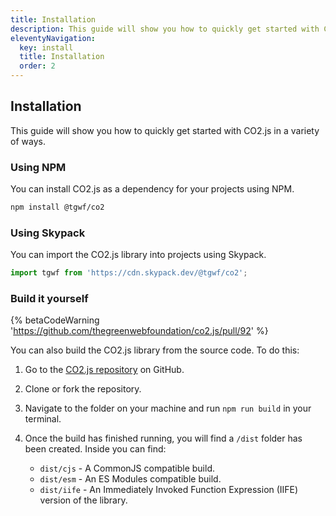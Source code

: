 ```yaml
---
title: Installation
description: This guide will show you how to quickly get started with CO2.js in a variety of ways.
eleventyNavigation:
  key: install
  title: Installation
  order: 2
---
```


## Installation

This guide will show you how to quickly get started with CO2.js in a variety of ways.

### Using NPM

You can install CO2.js as a dependency for your projects using NPM.

```bash
npm install @tgwf/co2
```

### Using Skypack

You can import the CO2.js library into projects using Skypack.

```js
import tgwf from 'https://cdn.skypack.dev/@tgwf/co2';
```


### Build it yourself

{% betaCodeWarning 'https://github.com/thegreenwebfoundation/co2.js/pull/92' %}

You can also build the CO2.js library from the source code. To do this:

1. Go to the [CO2.js repository](https://github.com/thegreenwebfoundation/co2.js) on GitHub.
1. Clone or fork the repository.
1. Navigate to the folder on your machine and run `npm run build` in your terminal.
1. Once the build has finished running, you will find a `/dist` folder has been created. Inside you can find:
  
    - `dist/cjs` - A CommonJS compatible build.
    - `dist/esm` - An ES Modules compatible build.
    - `dist/iife` - An Immediately Invoked Function Expression (IIFE) version of the library.